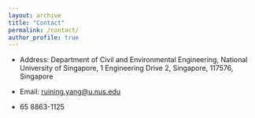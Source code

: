 ```yaml
---
layout: archive
title: "Contact"
permalink: /contact/
author_profile: true
---
```


+ Address: Department of Civil and Environmental Engineering, National University of Singapore, 1 Engineering Drive
2, Singapore, 117576, Singapore

+ Email: ruining.yang@u.nus.edu

+ 65 8863-1125
